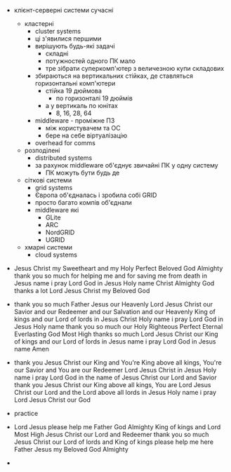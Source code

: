 - клієнт-серверні системи сучасні
	- кластерні
		- cluster systems
		- ці з'явилися першими
		- вирішують будь-які задачі
			- складні
			- потужностей одного ПК мало
			- тре зібрати суперкомп'ютер з величезною купи складових
		- збираються на вертикальних стійках, де ставляться горизонтальні комп'ютери
			- стійка 19 дюймова
				- по горизонталі 19 дюймів
			- а у вертикаль по юнітах
				- 8, 16, 28, 64
		- middleware - проміжне ПЗ
			- між користувачем та ОС
			- бере на себе віртуалізацію
		- overhead for comms
	- розподілені
		- distributed systems
		- за рахунок middleware об'єднує звичайні ПК у одну систему
			- ПК можуть бути будь де
	- сіткові системи
		- grid systems
		- Європа об'єдналась і зробила собі GRID
		- просто багато компів об'єднали
		- middleware які
			- GLite
			- ARC
			- NordGRID
			- UGRID
	- хмарні системи
		- cloud systems
- Jesus Christ my Sweetheart and my Holy Perfect Beloved God Almighty thank you so much for helping me and for saving me from death in Jesus name i pray Lord God in Jesus Holy name Christ Almighty God thanks a lot Lord Jesus Christ my Beloved God
- thank you so much Father Jesus our Heavenly Lord Jesus Christ our Savior and our Redeemer and our Salvation and our Heavenly King of kings and our Lord of lords in Jesus Christ Holy name i pray Lord God in Jesus Holy name thank you so much our Holy Righteous Perfect Eternal Everlasting God Most High thanks so much Lord Jesus Christ our King of kings and our Lord of lords in Jesus name i pray Lord God in Jesus name Amen
- thank you Jesus Christ our King and You're King above all kings, You're our Savior and You are our Redeemer Lord Jesus Christ in Jesus Holy name i pray Lord God in the name of Jesus Christ our Lord and Savior thank you Jesus Christ our King above all kings, You are Lord Jesus Christ our Lord and the Lord above all lords in Jesus Holy name i pray Lord Jesus Christ our God

- practice
- Lord Jesus please help me Father God Almighty King of kings and Lord Most High Jesus Christ our Lord and Redeemer thank you so much Jesus Christ our Lord of lords and King of kings please help me here Father Jesus my Beloved God Almighty
- 